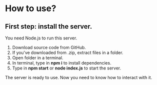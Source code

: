 # How to use?
## First step: install the server.
You need Node.js to run this server.
1. Download source code from GitHub.
2. If you've downloaded from .zip, extract files in a folder.
3.  Open folder in a terminal.
4. In terminal, type in **npm i** to install dependencies.
5. Type in **npm start** or **node index.js** to start the server.

The server is ready to use. Now you need to know how to interact with it.
##
